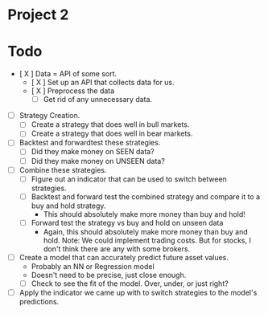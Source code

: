 # Project 2

# Todo

- [ X ] Data = API of some sort.
  - [ X ] Set up an API that collects data for us.
  - [ X ] Preprocess the data
    - [ ] Get rid of any unnecessary data.
- [ ] Strategy Creation.
  - [ ] Create a strategy that does well in bull markets.
  - [ ] Create a strategy that does well in bear markets.
- [ ] Backtest and forwardtest these strategies.
  - [ ] Did they make money on SEEN data?
  - [ ] Did they make money on UNSEEN data?
- [ ] Combine these strategies.
  - [ ] Figure out an indicator that can be used to switch between strategies.
  - [ ] Backtest and forward test the combined strategy and compare it to a buy and hold strategy.
    - This should absolutely make more money than buy and hold!
  - [ ] Forward test the strategy vs buy and hold on unseen data
    - Again, this should absolutely make more money than buy and hold.
      Note: We could implement trading costs. But for stocks, I don't think there are any with some brokers.
- [ ] Create a model that can accurately predict future asset values.
  - Probably an NN or Regression model
  - Doesn't need to be precise, just close enough.
  - [ ] Check to see the fit of the model. Over, under, or just right?
- [ ] Apply the indicator we came up with to switch strategies to the model's predictions.
